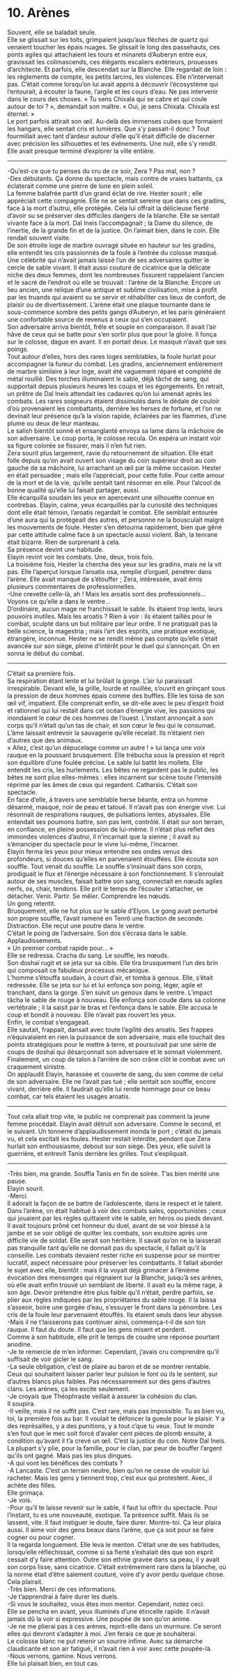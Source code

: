 # 10. Arènes

Souvent, elle se baladait seule.\
Elle se glissait sur les toits, grimpaient jusqu’aux flèches de quartz qui venaient toucher les épais nuages. Se glissait le long des passehauts, ces ponts agiles qui attachaient les tours et minarets d’Auberyn entre eux, gravissait les colimascends, ces élégants escaliers extérieurs, prouesses d’architecte. Et parfois, elle descendait sur la Blanche. Elle regardait de loin : les règlements de compte, les petits larcins, les violences. Elle n’intervenait pas. C’était comme lorsqu’on lui avait appris à découvrir l’écosystème qui l’entourait, à écouter la faune, l’argile et les cours d’eau. Ne pas intervenir dans le cours des choses. « Tu sens Chixala qui se cabre et qui coule autour de toi ? », demandait son maître. « Oui, je sens Chixala. Chixala est éternel. »\
Le port parfois attirait son œil. Au-delà des immenses cubes que formaient les hangars, elle sentait cris et lumières. Que s’y passait-il donc ? Tout fourmillait avec tant d’ardeur autour d’elle qu’il était difficile de discerner avec précision les silhouettes et les événements. Une nuit, elle s’y rendit. Elle avait presque terminé d’explorer la ville entière.

***

-Qu’est-ce que tu penses du cru de ce soir, Zera ? Pas mal, non ?\
-Des débutants. Ça donne du spectacle, mais contre de vraies battants, ça éclaterait comme une pierre de lune en plein soleil.\
La femme balafrée partit d’un grand éclat de rire. Hester sourit ; elle appréciait cette compagnie. Elle ne se sentait sereine que dans ces gradins, face à la mort d’autrui, elle protégée. Cela lui offrait la délicieuse fierté d’avoir su se préserver des difficiles dangers de la blanche. Elle se sentait vivante face à la mort. Dal Ineis l’accompagnait ; la Dame du silence, de l’inertie, de la grande fin et de la justice. On l’aimait bien, dans le coin. Elle rendait souvent visite.\
De son étroite loge de marbre ouvragé située en hauteur sur les gradins, elle entendit les cris passionnés de la foule à l’entrée du colosse masqué. Une célébrité qui n’avait jamais laissé l’un de ses adversaires quitter le cercle de sable vivant. Il était aussi couturé de cicatrice que la délicate niche des deux femmes, dont les nombreuses fissurent rappelaient l’ancien et le sacré de l’endroit où elle se trouvait : l’arène de la Blanche. Encore un lieu ancien, une relique d’une antique et sublime civilisation, mise à profit par les truands qui avaient su se servir et réhabiliter ces lieux de confort, de plaisir ou de divertissement. L’arène était une plaque tournante dans le sous-commerce sombre des petits gangs d’Auberyn, et les paris généraient une confortable source de revenus à ceux qui s’en occupaient.\
Son adversaire arriva bientôt, frêle et souple en comparaison. Il avait l’air hâve de ceux qui se batte pour s’en sortir plus que pour la gloire. Il fonça sur le colosse, dague en avant. Il en portait deux. Le masqué n’avait que ses poings.\
Tout autour d’elles, hors des rares loges semblables, la foule hurlait pour accompagner la fureur du combat. Les gradins, anciennement entièrement de marbre similaire à leur loge, avait été vaguement réparé et complété de métal rouillé. Des torches illuminaient le sable, déjà tâché de sang, qui supportait depuis plusieurs heures les coups et les égorgements. En retrait, un prêtre de Dal Ineis attendait les cadavres qu’on lui amenait après les combats. Les rares soigneurs étaient dissimulés dans le dédale de couloir d’où provenaient les combattants, derrière les herses de fortune, et l’on ne devinait leur présence qu’à la vision rapide, éclairées par les flammes, d’une plume ou deux de leur manteau.\
Le salish bientôt sonné et ensanglanté envoya sa lame dans la mâchoire de son adversaire. Le coup porta, le colosse recula. On espéra un instant voir sa figure colorée se fissurer, mais il n’en fut rien.\
Zera sourit plus largement, ravie du retournement de situation. Elle était folle depuis qu’on avait ouvert son visage du coin supérieur droit au coin gauche de sa mâchoire, lui arrachant un œil par la même occasion. Hester en était persuadée ; mais elle l’appréciait, pour cette folie. Pour cette amour de la mort et de la vie, qu’elle sentait tant résonner en elle. Pour l’alcool de bonne qualité qu’elle lui faisait partager, aussi.\
Elle écarquilla soudain les yeux en apercevant une silhouette connue en contrebas. Elayin, calme, yeux écarquillés par la curiosité des techniques dont elle était témoin, l’aroatis regardait le combat. Elle semblait entourée d’une aura qui la protégeait des autres, et personne ne la bousculait malgré les mouvements de foule. Hester s’en détourna rapidement, bien que gêné par cette attitude calme face à un spectacle aussi violent. Bah, la tenrane était bizarre. Rien de surprenant à cela.\
Sa présence devint une habitude.\
Elayin revint voir les combats. Une, deux, trois fois.\
La troisième fois, Hester la chercha des yeux sur les gradins, mais ne la vit pas. Elle l’aperçut lorsque l’aroatis osa, remplie d’orgueil, pénétrer dans l’arène. Elle avait manqué de s’étouffer ; Zera, intéressée, avait émis plusieurs commentaires de professionnelles.\
-Une crevette celle-là, ah ! Mais les aroatis sont des professionnels... Voyons ce qu’elle a dans le ventre…\
D’ordinaire, aucun mage ne franchissait le sable. Ils étaient trop lents, leurs pouvoirs inutiles. Mais les aroatis ? Rien à voir : ils étaient taillés pour le combat, sculpté dans un but militaire par leur ordre. Il ne pratiquait pas la belle science, la magestria ; mais l’art des esprits, une pratique exotique, étrangère, inconnue. Hester ne se rendit même pas compte qu’elle s’était avancée sur son siège, pleine d’intérêt pour le duel qui s’annonçait. On en sonna le début du combat.

***

C’était sa première fois.\
Sa respiration étant lente et lui brûlait la gorge. L’air lui paraissait irrespirable. Devant elle, la grille, lourde et rouillée, s’ouvrit en grinçant sous la pression de deux hommes épais comme des buffles. Elle les toisa de son œil vif, impatient. Elle comprenait enfin, se dit-elle avec le peu d’esprit froid et rationnel qui lui restait dans cet océan d’énergie vive, les passions qui inondaient le cœur de ces hommes de l’ouest. L’instant annonçait à son corps qu’il n’était qu’un tas de chair, et son cœur le feu qui le consumait. L’âme laissait entrevoir la sauvagerie qu’elle recelait. Ils n’étaient rien d’autres que des animaux.\
« Allez, c’est qu’un dépucelage comme un autre ! » lui lança une voix rauque en la poussant brusquement. Elle trébucha sous la pression et reprit son équilibre d’une foulée précise. Le sable lui battit les mollets. Elle entendit les cris, les hurlements. Les bêtes ne regardent pas le public, les bêtes ne sont plus elles-mêmes : elles incarnent sur scène toute l’intensité réprimé par les âmes de ceux qui regardent. Catharsis. C’était son spectacle.\
En face d’elle, à travers une semblable herse béante, entra un homme désarmé, masqué, noir de peau et tatoué. Il n’avait pas son énergie vive. Lui résonnait de respirations rauques, de pulsations lentes, abyssales. Elle entendait ses poumons battre, son pas lent, contrôlé. Il était sur son terrain, en confiance, en pleine possession de lui-même. Il n’était plus reflet des immondes violences d’autrui, il n’incarnait que la sienne ; il avait su s’émanciper du spectacle pour le vivre lui-même, l’incarner.\
Elayin ferma les yeux pour mieux entendre ses ondes venus des profondeurs, si douces qu’elles en parvenaient étouffées. Elle écouta son souffle. Tout venait du souffle. Le souffle s’insinuait dans son corps, prodiguait le flux et l’énergie nécessaire à son fonctionnement. Il s’enroulait autour de ses muscles, faisait battre son sang, connectait en nœuds agiles nerfs, os, chair, tendons. Elle prit le temps de l’écouter s’attacher, se détacher. Venir. Partir. Se mêler. Comprendre les nœuds.\
Un gong retentit.\
Brusquement, elle ne fut plus sur le sable d’Elyon. Le gong avait perturbé son propre souffle, l’avait ramené en Tenrô une fraction de seconde. Distraction. Elle reçut une poutre dans le ventre.\
C’était le poing de l’adversaire. Son dos s’écrasa dans le sable.\
Applaudissements.\
« Un premier combat rapide pour… »\
Elle se redressa. Cracha du sang. Le souffle, les nœuds.\
Son doshaï rugit et se jeta sur sa cible. Elle tira brusquement l’un des brin qui composait ce fabuleux processus mécanique.\
L’homme s’étouffa soudain, à court d’air, et tomba à genoux. Elle, s’était redressée. Elle se jeta sur lui et lui enfonça son poing, léger, agile et tranchant, dans la gorge. S’en suivit un genoux dans le ventre. L’impact tâcha le sable de rouge à nouveau. Elle enfonça son coude dans sa colonne vertébrale ; il la saisit par le bras et l’enfonça dans le sable. Elle accusa le coup et bondit à nouveau. Elle n’avait pas rouvert les yeux.\
Enfin, le combat s’engageait.\
Elle sautait, frappait, dansait avec toute l’agilité des aroatis. Ses frappes n’équivalaient en rien la puissance de son adversaire, mais elle touchait des points stratégiques pour le mettre à terre, et poursuivait par une série de coups de doshaï qui désarçonnait son adversaire et le sonnait violemment. Finalement, un coup de talon à l’arrière de son crâne clôt le combat avec un craquement sinistre.\
On applaudit Elayin, harassée et couverte de sang, du sien comme de celui de son adversaire. Elle ne l’avait pas tué ; elle sentait son souffle, encore vivant, derrière elle. Il faudrait qu’elle lui rende hommage pour ce beau combat, car tels étaient les usages aroatis.

***

Tout cela allait trop vite, le public ne comprenait pas comment la jeune femme procédait. Elayin avait détruit son adversaire. Comme le second, et le suivant. Un tonnerre d’applaudissement inonda le port ; c’était du jamais vu, et cela excitait les foules. Hester restait interdite, pendant que Zera hurlait son enthousiasme, debout sur son siège. Des yeux, elle suivit la guerrière, et entrevit Tanis derrière les grilles. Tout s’expliquait.

***

-Très bien, ma grande. Souffla Tanis en fin de soirée. T’as bien mérité une pause.\
Elayin sourit.\
-Merci.\
Il adorait la façon de se battre de l’adolescente, dans le respect et le talent. Dans l’arène, on était habitué à voir des combats sales, opportunistes ; ceux qui jouaient par les règles quittaient vite le sable, en héros ou pieds devant. Il avait toujours prôné cet honneur du duel, avant de se voir blessé à la jambe et se voir obligé de quitter les combats, son exutoire après une difficile vie de soldat. Elle serait son héritière. Il savait qu’on ne la laisserait pas tranquille tant qu’elle ne donnait pas du spectacle, il fallait qu’il la conseille. Les combats devaient rester riche en suspense pour se montrer lucratif, aspect nécessaire pour préserver les combattants. Il fallait aborder le sujet avec elle, bientôt : mais il la voyait déjà grimacer à l’énième évocation des mensonges qui régnaient sur la Blanche, jusqu’à ses arènes, où elle avait enfin trouvé un semblant de liberté. Il avait eu la même rage, à son âge. Devoir prétendre être plus faible qu’il n’était, perdre parfois, se plier aux règles indiquées par les propriétaires du sable rouge. Il la laissa s’asseoir, boire une gorgée d’eau, s’essuyer le front dans la pénombre. Les cris de la foule leur parvenaient étouffés. Ils étaient seuls dans leur abysse.\
-Mais il ne t’laisserons pas continuer ainsi, commença-t-il de son ton rauque. Il faut du doute. Il faut que les gens misent et perdent.\
Comme à son habitude, elle prit le temps de coudre une réponse pourtant anodine.\
-Je te remercie de m’en informer. Cependant, j’avais cru comprendre qu’il suffisait de voir gicler le sang.\
-La seule obligation, c’est de plaire au baron et de se montrer rentable. Ceux qui souhaitent laisser parler leur pulsion le font où ils le sentent, sur d’autres blancs plus faibles. Pas nécessairement sur des gens d’autres clans. Les arènes, ça les excite seulement.\
-Je croyais que Théophraste veillait à assurer la cohésion du clan.\
Il soupira.\
-Il veille, mais il ne suffit pas. C’est rare, mais pas impossible. Tu as bien vu, toi, la première fois au bar. Il voulait te défoncer la gueule pour le plaisir. Y a des représailles, y a des punitions, y a tout c’que tu veux. Tout le monde s’en fout que le mec soit forcé d’avaler cent pièces de plomb ensuite, à condition qu’avant il t’a crevé un œil. C’est la justice du coin. Notre Dal Ineis. La plupart s’y plie, pour la famille, pour le clan, par peur de bouffer l’argent qu’ils ont gagné. Mais pas les plus dingues.\
-A qui vont les bénéfices des combats ?\
-A Lancaste. C’est un terrain neutre, bien qu’on ne cesse de vouloir lui racheter. Mais les gens y tiennent trop, c’est eux qui protestent. Avec, il achète des filles.\
Elle grimaça.\
-Je vois.\
-Pour qu’il te laisse revenir sur le sable, il faut lui offrir du spectacle. Pour l’instant, tu es une nouveauté, exotique. Ta présence suffit. Mais ils se lassent, vite. Il faut instiguer le doute, faire durer. Montre-toi. Ça leur plaira aussi. Il aime voir des gens beaux dans l’arène, que ça soit pour se faire cogner ou pour cogner.\
Il la regarda longuement. Elle leva le menton. C’était une de ses habitudes, lorsqu’elle réfléchissait, comme si sa fierté s’exhalait dès que son esprit cessait d’y faire attention. Outre son ethnie gravée dans sa peau, il y avait son corps lisse, sans cicatrice. C’était extrêmement rare dans la blanche, où la norme était d’être salement couturé, voire d’y avoir perdu quelque chose. Cela plairait.\
-Très bien. Merci de ces informations.\
-Je t’apprendrai à faire durer les duels.\
-Si vous le souhaitez, vous êtes mon mentor. Cependant, notez ceci.\
Elle se pencha en avant, yeux illuminés d’une étincelle rapide. Il n’avait jamais dû la voir si expressive. Une poupée de son qu’on anime.\
-Je ne me plierai pas à ces arènes, reprit-elle dans un murmure. Ce seront elles qui devront s’adapter à moi. J’en ferais ce que je souhaiterai.\
Le colosse blanc ne put retenir un sourire infime. Avec sa démarche claudicante et son air fatigué, il n’avait rien à voir avec cette poupée-là.\
-Nous verrons, gamine. Nous verrons.\
Elle lui plaisait bien, en tout cas.
